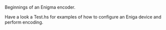 
Beginnings of an Enigma encoder.

Have a look a Test.hs for examples of how to 
configure an Eniga device and perform encoding.


